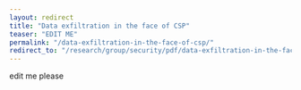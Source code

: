 ```yaml
---
layout: redirect
title: "Data exfiltration in the face of CSP"
teaser: "EDIT ME"
permalink: "/data-exfiltration-in-the-face-of-csp/"
redirect_to: "/research/group/security/pdf/data-exfiltration-in-the-face-of-csp.pdf"
---
```


edit me please

